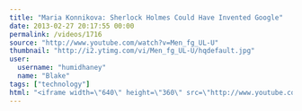 ```yaml
---
title: "Maria Konnikova: Sherlock Holmes Could Have Invented Google"
date: 2013-02-27 20:17:55 00:00
permalink: /videos/1716
source: "http://www.youtube.com/watch?v=Men_fg_UL-U"
thumbnail: "http://i2.ytimg.com/vi/Men_fg_UL-U/hqdefault.jpg"
user:
  username: "humidhaney"
  name: "Blake"
tags: ["technology"]
html: "<iframe width=\"640\" height=\"360\" src=\"http://www.youtube.com/embed/Men_fg_UL-U?wmode=transparent&feature=oembed\" frameborder=\"0\" allowfullscreen></iframe>"
---
```


